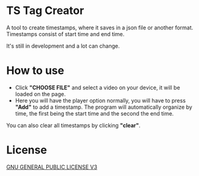 # TS Tag Creator

A tool to create timestamps, where it saves in a json file or another format. Timestamps consist of start time and end time.

It's still in development and a lot can change.

# How to use

- Click **"CHOOSE FILE"** and select a video on your device, it will be loaded on the page. 
- Here you will have the player option normally, you will have to press **"Add"** to add a timestamp. The program will automatically organize by time, the first being the start time and the second the end time.

You can also clear all timestamps by clicking **"clear"**.

# License 

[GNU GENERAL PUBLIC LICENSE V3](./LICENSE)

